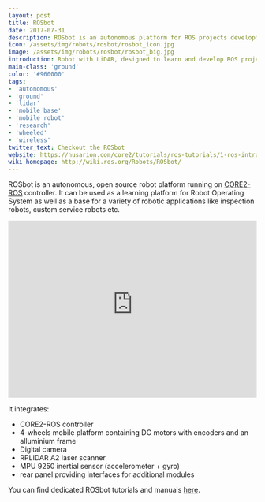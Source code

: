 ```yaml
---
layout: post
title: ROSbot
date: 2017-07-31
description: ROSbot is an autonomous platform for ROS projects development
icon: /assets/img/robots/rosbot/rosbot_icon.jpg
image: /assets/img/robots/rosbot/rosbot_big.jpg
introduction: Robot with LiDAR, designed to learn and develop ROS projects, with a dedicated tutorial available. Good base to add extensions - sensors, grippers, etc. thanks to many interfaces available on the rear panel.
main-class: 'ground'
color: '#960000'
tags:
- 'autonomous'
- 'ground'
- 'lidar'
- 'mobile base'
- 'mobile robot'
- 'research'
- 'wheeled'
- 'wireless'
twitter_text: Checkout the ROSbot
website: https://husarion.com/core2/tutorials/ros-tutorials/1-ros-introduction/
wiki_homepage: http://wiki.ros.org/Robots/ROSbot/
---
```


ROSbot is an autonomous, open source robot platform running on [CORE2-ROS](https://husarion.com/core2/) controller. It can be used as a learning platform for Robot Operating System as well as a base for a variety of robotic applications like inspection robots, custom service robots etc.

<iframe width="100%" height="360" src="https://www.youtube-nocookie.com/embed/aqJC23XcnyI" frameborder="0" allowfullscreen></iframe>

It integrates:

 - CORE2-ROS controller
 - 4-wheels mobile platform containing DC motors with encoders and an alluminium frame
 - Digital camera
 - RPLIDAR A2 laser scanner
 - MPU 9250 inertial sensor (accelerometer + gyro)
 - rear panel providing interfaces for additional modules

You can find dedicated ROSbot tutorials and manuals [here](https://husarion.com/core2/tutorials/ros-tutorials/1-ros-introduction/).
